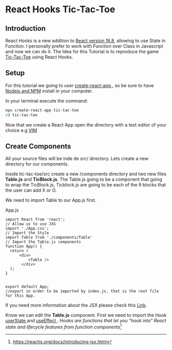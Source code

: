 # React Hooks Tic-Tac-Toe

## Introduction
React Hooks is a new addition to [React version 16.8](https://reactjs.org/docs/hooks-intro.html
), allowing to use State in Function. I personally prefer to work with Function over Class in Javascript and now we can do it.
The Idea for this Tutorial is to reproduce the game [Tic-Tac-Toe](https://en.wikipedia.org/wiki/Tic-tac-toe
) using React Hooks.

## Setup
For this tutorial we going to user [ create-react-app ](https://github.com/facebook/create-react-app
), so be sure to have [ Nodejs and NPM](https://nodejs.org/en/
) install in your computer.


In your terminal execute the command:
```````bash
npx create-react-app tic-tac-toe
cd tic-tac-toe
````````
Now that we create a React App open the directory with a text editor of your choice e.g [VIM](https://www.vim.org/
)

## Create Components 

All your source files will be inde de src/ directory. Lets create a new directory for our components.

Inside tic-tac-toe/src create a new /components directory and two new files **Table.js** and **TicBlock.js**.
The Table.js going to be a component that going to wrap the TicBlock.js, Ticblock.js are going to be each of the 9 blocks that the user can add X or O.

We need to import Table to our App.js first.

App.js
```
import React from 'react';
// Allow us to use JXS
import './App.css';
// Import the Style
import Table from './components/Table'
// Import the Table.js components
function App() {
  return (
      <div>
          <Table />
       </div>
  );
}


export default App;
//export in order to be imported by index.js, that is the root file for this App.
```
If you need more information about the JSX please check this [Link](https://reactjs.org/docs/introducing-jsx.html
).

Know we can edit the **Table.js** component.
First we need to import the Hook [ userState ](https://reactjs.org/docs/hooks-reference.html#usestate
) and [ useEffect ](https://reactjs.org/docs/hooks-reference.html#useeffecthttps://reactjs.org/docs/hooks-reference.html#useeffect
). Hooks *are functions that let you “hook into” React state and lifecycle features from function components*[^1]
[^1]: https://reactjs.org/docs/introducing-jsx.html


